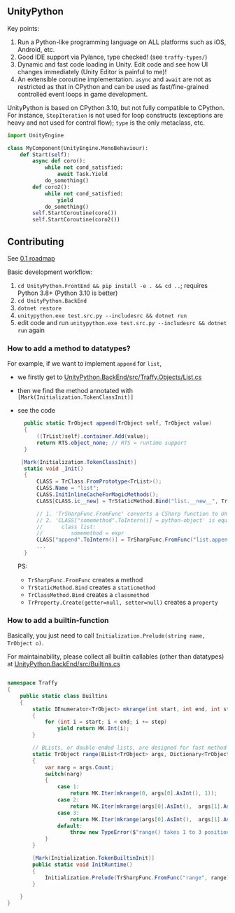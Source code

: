 ## UnityPython

Key points:

1. Run a Python-like programming language on ALL platforms such as iOS, Android, etc.
2. Good IDE support via Pylance, type checked! (see `traffy-types/`)
3. Dynamic and fast code loading in Unity. Edit code and see how UI changes immediately (Unity Editor is painful to me)!
4. An extensible coroutine implementation. `async` and `await` are not as restricted as that in CPython and can be used as fast/fine-grained controlled event loops in game development.

UnityPython is based on CPython 3.10, but not fully compatible to CPython. For instance, `StopIteration` is not used for loop constructs (exceptions are heavy and not used for control flow); `type` is the only metaclass, etc.

```python
import UnityEngine

class MyComponent(UnityEngine.MonoBehaviour):
    def Start(self):
        async def coro():
            while not cond_satisfied:
                await Task.Yield
            do_something()
        def coro2():
            while not cond_satisfied:
                yield
            do_something()
        self.StartCoroutine(coro())
        self.StartCoroutine(coro2())
```

## Contributing

See [0.1 roadmap](https://github.com/thautwarm/TraffyAsm.UnityPython/issues/7)

Basic development workflow:
1. `cd UnityPython.FrontEnd && pip install -e . && cd ..`; requires Python 3.8+ (Python 3.10 is better)
2. `cd UnityPython.BackEnd`
3. `dotnet restore`
4. `unitypython.exe test.src.py --includesrc && dotnet run`
5. edit code and run `unitypython.exe test.src.py --includesrc && dotnet run` again

### How to add a method to datatypes?

For example, if we want to implement `append` for `list`,
- we firstly get to [UnityPython.BackEnd/src/Traffy.Objects/List.cs](https://github.com/thautwarm/Traffy.UnityPython/blob/main/UnityPython.BackEnd/src/Traffy.Objects/List.cs)
- then we find the method annotated with `[Mark(Initialization.TokenClassInit)]`
- see the code

  ```c#
    public static TrObject append(TrObject self, TrObject value)
    {
        ((TrList)self).container.Add(value);
        return RTS.object_none; // RTS = runtime support
    }

   [Mark(Initialization.TokenClassInit)]
    static void _Init()
    {
        CLASS = TrClass.FromPrototype<TrList>();
        CLASS.Name = "list";
        CLASS.InitInlineCacheForMagicMethods();
        CLASS[CLASS.ic__new] = TrStaticMethod.Bind("list.__new__", TrList.datanew);

        // 1. 'TrSharpFunc.FromFunc' converts a CSharp function to UnityPython 'builtin_function'
        // 2. 'CLASS["somemethod".ToIntern()] = python-object' is equal to something like
        //      class list:
        //         somemethod = expr
        CLASS["append".ToIntern()] = TrSharpFunc.FromFunc("list.append", TrList.append);
        ...
    }
  ```

  PS:
  - `TrSharpFunc.FromFunc` creates a method
  - `TrStaticMethod.Bind` creates a `staticmethod`
  - `TrClassMethod.Bind` creates a `classmethod`
  - `TrProperty.Create(getter=null, setter=null)` creates a `property`

### How to add a builtin-function

Basically, you just need to call `Initialization.Prelude(string name, TrObject o)`.

For maintainability, please collect all builtin callables (other than datatypes) at [UnityPython.BackEnd/src/Builtins.cs](https://github.com/thautwarm/Traffy.UnityPython/blob/main/UnityPython.BackEnd/src/Builtins.cs)

```c#

namespace Traffy
{
    public static class Builtins
    {
        static IEnumerator<TrObject> mkrange(int start, int end, int step)
        {
            for (int i = start; i < end; i += step)
                yield return MK.Int(i);
        }

        // BLists, or double-ended lists, are designed for fast method call (requires adding a 'self' to the left end)
        static TrObject range(BList<TrObject> args, Dictionary<TrObject, TrObject> kwargs)
        {
            var narg = args.Count;
            switch(narg)
            {
                case 1:
                    return MK.Iter(mkrange(0, args[0].AsInt(), 1));
                case 2:
                    return MK.Iter(mkrange(args[0].AsInt(),  args[1].AsInt(), 1));
                case 3:
                    return MK.Iter(mkrange(args[0].AsInt(),  args[1].AsInt(), args[1].AsInt()));
                default:
                    throw new TypeError($"range() takes 1 to 3 positional argument(s) but {narg} were given");
            }
        }

        [Mark(Initialization.TokenBuiltinInit)]
        public static void InitRuntime()
        {
            Initialization.Prelude(TrSharpFunc.FromFunc("range", range));
        }

    }
}
```